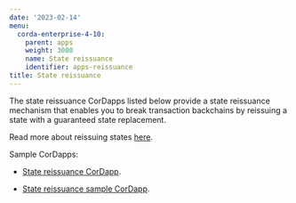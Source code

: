 ```yaml
---
date: '2023-02-14'
menu:
  corda-enterprise-4-10:
    parent: apps
    weight: 3000
    name: State reissuance
    identifier: apps-reissuance
title: State reissuance
---
```


The state reissuance CorDapps listed below provide a state reissuance mechanism that enables you to break transaction backchains by reissuing a state with a guaranteed state replacement.

Read more about reissuing states [here](https://github.com/corda/corda-docs-portal/tree/main/content/en/archived-docs/corda-os/4.8/reissuing-states.md).

Sample CorDapps:

* [State reissuance CorDapp](https://github.com/corda/reissue-cordapp).

* [State reissuance sample CorDapp](https://github.com/corda/reissue-sample-cordapp).
